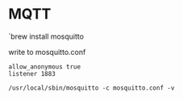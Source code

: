 
# MQTT 

`brew install mosquitto

write to mosquitto.conf
```
allow_anonymous true
listener 1883
```


`/usr/local/sbin/mosquitto -c mosquitto.conf -v`

